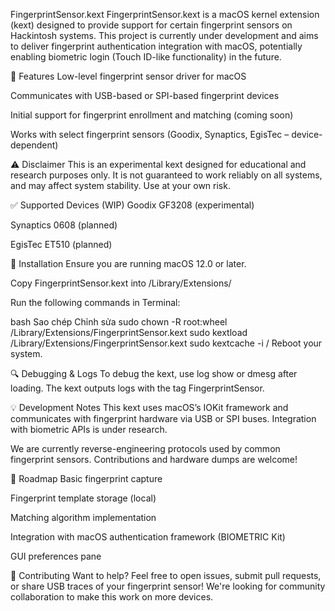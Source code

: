 FingerprintSensor.kext
FingerprintSensor.kext is a macOS kernel extension (kext) designed to provide support for certain fingerprint sensors on Hackintosh systems. This project is currently under development and aims to deliver fingerprint authentication integration with macOS, potentially enabling biometric login (Touch ID-like functionality) in the future.

🚀 Features
Low-level fingerprint sensor driver for macOS

Communicates with USB-based or SPI-based fingerprint devices

Initial support for fingerprint enrollment and matching (coming soon)

Works with select fingerprint sensors (Goodix, Synaptics, EgisTec – device-dependent)

⚠️ Disclaimer
This is an experimental kext designed for educational and research purposes only.
It is not guaranteed to work reliably on all systems, and may affect system stability.
Use at your own risk.

✅ Supported Devices (WIP)
Goodix GF3208 (experimental)

Synaptics 0608 (planned)

EgisTec ET510 (planned)

🔧 Installation
Ensure you are running macOS 12.0 or later.

Copy FingerprintSensor.kext into /Library/Extensions/

Run the following commands in Terminal:

bash
Sao chép
Chỉnh sửa
sudo chown -R root:wheel /Library/Extensions/FingerprintSensor.kext
sudo kextload /Library/Extensions/FingerprintSensor.kext
sudo kextcache -i /
Reboot your system.

🔍 Debugging & Logs
To debug the kext, use log show or dmesg after loading. The kext outputs logs with the tag FingerprintSensor.

💡 Development Notes
This kext uses macOS’s IOKit framework and communicates with fingerprint hardware via USB or SPI buses. Integration with biometric APIs is under research.

We are currently reverse-engineering protocols used by common fingerprint sensors. Contributions and hardware dumps are welcome!

🧠 Roadmap
 Basic fingerprint capture

 Fingerprint template storage (local)

 Matching algorithm implementation

 Integration with macOS authentication framework (BIOMETRIC Kit)

 GUI preferences pane

👥 Contributing
Want to help? Feel free to open issues, submit pull requests, or share USB traces of your fingerprint sensor!
We're looking for community collaboration to make this work on more devices.



